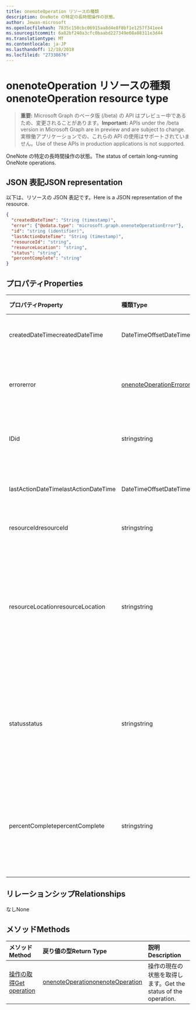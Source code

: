 ```yaml
---
title: onenoteOperation リソースの種類
description: OneNote の特定の長時間操作の状態。
author: Jewan-microsoft
ms.openlocfilehash: 7835c150cbc06915aa8d4e8f8bf1e1257f341ee4
ms.sourcegitcommit: 6a82bf240a3cfc0baabd227349e08a08311e3d44
ms.translationtype: MT
ms.contentlocale: ja-JP
ms.lasthandoff: 12/18/2018
ms.locfileid: "27338676"
---
```

# <a name="onenoteoperation-resource-type"></a><span data-ttu-id="5a3ad-103">onenoteOperation リソースの種類</span><span class="sxs-lookup"><span data-stu-id="5a3ad-103">onenoteOperation resource type</span></span>

> <span data-ttu-id="5a3ad-104">**重要:** Microsoft Graph のベータ版 (/beta) の API はプレビュー中であるため、変更されることがあります。</span><span class="sxs-lookup"><span data-stu-id="5a3ad-104">**Important:** APIs under the /beta version in Microsoft Graph are in preview and are subject to change.</span></span> <span data-ttu-id="5a3ad-105">実稼働アプリケーションでの、これらの API の使用はサポートされていません。</span><span class="sxs-lookup"><span data-stu-id="5a3ad-105">Use of these APIs in production applications is not supported.</span></span>

<span data-ttu-id="5a3ad-106">OneNote の特定の長時間操作の状態。</span><span class="sxs-lookup"><span data-stu-id="5a3ad-106">The status of certain long-running OneNote operations.</span></span>

## <a name="json-representation"></a><span data-ttu-id="5a3ad-107">JSON 表記</span><span class="sxs-lookup"><span data-stu-id="5a3ad-107">JSON representation</span></span>

<span data-ttu-id="5a3ad-108">以下は、リソースの JSON 表記です。</span><span class="sxs-lookup"><span data-stu-id="5a3ad-108">Here is a JSON representation of the resource.</span></span>

<!-- {
  "blockType": "resource",
  "optionalProperties": [

  ],
  "@odata.type": "microsoft.graph.onenoteOperation"
}-->

```json
{
  "createdDateTime": "String (timestamp)",
  "error": {"@odata.type": "microsoft.graph.onenoteOperationError"},
  "id": "string (identifier)",
  "lastActionDateTime": "String (timestamp)",
  "resourceId": "string",
  "resourceLocation": "string",
  "status": "string",
  "percentComplete": "string"
}

```
## <a name="properties"></a><span data-ttu-id="5a3ad-109">プロパティ</span><span class="sxs-lookup"><span data-stu-id="5a3ad-109">Properties</span></span>
| <span data-ttu-id="5a3ad-110">プロパティ</span><span class="sxs-lookup"><span data-stu-id="5a3ad-110">Property</span></span>     | <span data-ttu-id="5a3ad-111">種類</span><span class="sxs-lookup"><span data-stu-id="5a3ad-111">Type</span></span>   |<span data-ttu-id="5a3ad-112">説明</span><span class="sxs-lookup"><span data-stu-id="5a3ad-112">Description</span></span>|
|:---------------|:--------|:----------|
|<span data-ttu-id="5a3ad-113">createdDateTime</span><span class="sxs-lookup"><span data-stu-id="5a3ad-113">createdDateTime</span></span>| <span data-ttu-id="5a3ad-114">DateTimeOffset</span><span class="sxs-lookup"><span data-stu-id="5a3ad-114">DateTimeOffset</span></span> |<span data-ttu-id="5a3ad-115">操作の開始時刻です。</span><span class="sxs-lookup"><span data-stu-id="5a3ad-115">The start time of the operation.</span></span>|
|<span data-ttu-id="5a3ad-116">error</span><span class="sxs-lookup"><span data-stu-id="5a3ad-116">error</span></span>|[<span data-ttu-id="5a3ad-117">onenoteOperationError</span><span class="sxs-lookup"><span data-stu-id="5a3ad-117">onenoteOperationError</span></span>](onenoteoperationerror.md)|<span data-ttu-id="5a3ad-118">操作によって返されるエラーです。</span><span class="sxs-lookup"><span data-stu-id="5a3ad-118">The error returned by the operation.</span></span>|
|<span data-ttu-id="5a3ad-119">ID</span><span class="sxs-lookup"><span data-stu-id="5a3ad-119">id</span></span>|<span data-ttu-id="5a3ad-120">string</span><span class="sxs-lookup"><span data-stu-id="5a3ad-120">string</span></span>|<span data-ttu-id="5a3ad-121">操作 ID です。読み取り専用です。</span><span class="sxs-lookup"><span data-stu-id="5a3ad-121">The operation id. Read-only.</span></span>|
|<span data-ttu-id="5a3ad-122">lastActionDateTime</span><span class="sxs-lookup"><span data-stu-id="5a3ad-122">lastActionDateTime</span></span>| <span data-ttu-id="5a3ad-123">DateTimeOffset</span><span class="sxs-lookup"><span data-stu-id="5a3ad-123">DateTimeOffset</span></span> |<span data-ttu-id="5a3ad-124">操作の最後の操作の時間です。</span><span class="sxs-lookup"><span data-stu-id="5a3ad-124">The time of the last action of the operation.</span></span>|
|<span data-ttu-id="5a3ad-125">resourceId</span><span class="sxs-lookup"><span data-stu-id="5a3ad-125">resourceId</span></span>|<span data-ttu-id="5a3ad-126">string</span><span class="sxs-lookup"><span data-stu-id="5a3ad-126">string</span></span>|<span data-ttu-id="5a3ad-127">リソース ID。</span><span class="sxs-lookup"><span data-stu-id="5a3ad-127">The resource id.</span></span>|
|<span data-ttu-id="5a3ad-128">resourceLocation</span><span class="sxs-lookup"><span data-stu-id="5a3ad-128">resourceLocation</span></span>|<span data-ttu-id="5a3ad-129">string</span><span class="sxs-lookup"><span data-stu-id="5a3ad-129">string</span></span>|<span data-ttu-id="5a3ad-p102">オブジェクトのリソース URI。たとえば、コピーしたページまたはセクションのリソース URI。</span><span class="sxs-lookup"><span data-stu-id="5a3ad-p102">The resource URI for the object. For example, the resource URI for a copied page or section.</span></span> |
|<span data-ttu-id="5a3ad-132">status</span><span class="sxs-lookup"><span data-stu-id="5a3ad-132">status</span></span>|<span data-ttu-id="5a3ad-133">string</span><span class="sxs-lookup"><span data-stu-id="5a3ad-133">string</span></span>|<span data-ttu-id="5a3ad-134">操作の現在の状態: `notstarted`、`running`、`completed`、`failed`</span><span class="sxs-lookup"><span data-stu-id="5a3ad-134">The current status of the operation: `notstarted`, `running`, `completed`, `failed`</span></span> |
|<span data-ttu-id="5a3ad-135">percentComplete</span><span class="sxs-lookup"><span data-stu-id="5a3ad-135">percentComplete</span></span>|<span data-ttu-id="5a3ad-136">string</span><span class="sxs-lookup"><span data-stu-id="5a3ad-136">string</span></span>|<span data-ttu-id="5a3ad-137">操作がまだ `running` の状態の場合の操作達成率。</span><span class="sxs-lookup"><span data-stu-id="5a3ad-137">The operation percent complete if the operation is still in `running` status</span></span>

## <a name="relationships"></a><span data-ttu-id="5a3ad-138">リレーションシップ</span><span class="sxs-lookup"><span data-stu-id="5a3ad-138">Relationships</span></span>
<span data-ttu-id="5a3ad-139">なし</span><span class="sxs-lookup"><span data-stu-id="5a3ad-139">None</span></span>


## <a name="methods"></a><span data-ttu-id="5a3ad-140">メソッド</span><span class="sxs-lookup"><span data-stu-id="5a3ad-140">Methods</span></span>

| <span data-ttu-id="5a3ad-141">メソッド</span><span class="sxs-lookup"><span data-stu-id="5a3ad-141">Method</span></span>           | <span data-ttu-id="5a3ad-142">戻り値の型</span><span class="sxs-lookup"><span data-stu-id="5a3ad-142">Return Type</span></span>    |<span data-ttu-id="5a3ad-143">説明</span><span class="sxs-lookup"><span data-stu-id="5a3ad-143">Description</span></span>|
|:---------------|:--------|:----------|
|[<span data-ttu-id="5a3ad-144">操作の取得</span><span class="sxs-lookup"><span data-stu-id="5a3ad-144">Get operation</span></span>](../api/onenoteoperation-get.md) | [<span data-ttu-id="5a3ad-145">onenoteOperation</span><span class="sxs-lookup"><span data-stu-id="5a3ad-145">onenoteOperation</span></span>](onenoteoperation.md) |<span data-ttu-id="5a3ad-146">操作の現在の状態を取得します。</span><span class="sxs-lookup"><span data-stu-id="5a3ad-146">Get the status of the operation.</span></span> |

<!-- uuid: 8fcb5dbc-d5aa-4681-8e31-b001d5168d79
2015-10-25 14:57:30 UTC -->
<!-- {
  "type": "#page.annotation",
  "description": "onenoteOperation resource",
  "keywords": "",
  "section": "documentation",
  "tocPath": ""
}-->

